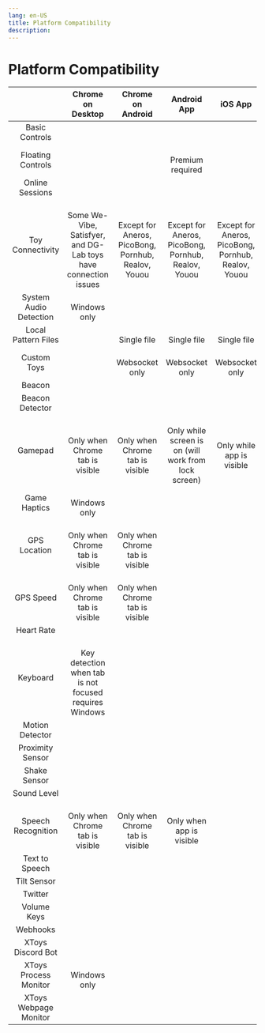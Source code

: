 ```yaml
---
lang: en-US
title: Platform Compatibility
description: 
---
```

# Platform Compatibility

|                        | Chrome on Desktop                                                                                             | Chrome on Android                                                                                | Android App                                                                                       | iOS App                                                                                          |
|:----------------------:|:-------------------------------------------------------------------------------------------------------------:|:------------------------------------------------------------------------------------------------:|:-------------------------------------------------------------------------------------------------:|:------------------------------------------------------------------------------------------------:|
| Basic Controls         | <Badge text="Yes" vertical="middle" />                                                                        | <Badge text="Yes" vertical="middle" />                                                           | <Badge text="Yes" vertical="middle" />                                                            | <Badge text="Yes" vertical="middle" />                                                           |
| Floating Controls      | <Badge text="No" vertical="middle" type="danger" />                                                           | <Badge text="No" vertical="middle" type="danger" />                                              | <Badge text="Yes" vertical="middle" /><br /> Premium required                                     | <Badge text="No" vertical="middle" type="danger" />                                              |
| Online Sessions        | <Badge text="Yes" vertical="middle" />                                                                        | <Badge text="Yes" vertical="middle" />                                                           | <Badge text="Yes" vertical="middle" />                                                            | <Badge text="Yes" vertical="middle" />                                                           |
| Toy Connectivity       | <Badge text="Yes" vertical="middle" /><br /> Some We-Vibe, Satisfyer, and DG-Lab toys have connection issues  | <Badge text="Yes" vertical="middle" /><br /> Except for Aneros, PicoBong, Pornhub, Realov, Youou | <Badge text="Yes" vertical="middle" /><br /> Except for Aneros, PicoBong, Pornhub, Realov, Youou  | <Badge text="Yes" vertical="middle" /><br /> Except for Aneros, PicoBong, Pornhub, Realov, Youou |
| System Audio Detection | <Badge text="Yes" vertical="middle" /><br /> Windows only                                                     | <Badge text="No" vertical="middle" type="danger" />                                              | <Badge text="Yes" vertical="middle" />                                                            | <Badge text="No" vertical="middle" type="danger" />                                              |
| Local Pattern Files    | <Badge text="Yes" vertical="middle" />                                                                        | <Badge text="Yes" vertical="middle" /><br /> Single file                                         | <Badge text="Yes" vertical="middle" /><br /> Single file                                          | <Badge text="Yes" vertical="middle" /><br /> Single file                                         |
| Custom Toys            | <Badge text="Yes" vertical="middle" />                                                                        | <Badge text="Yes" vertical="middle" /><br /> Websocket only                                      | <Badge text="Yes" vertical="middle" /><br /> Websocket only                                       | <Badge text="Yes" vertical="middle" /><br /> Websocket only                                      |
| Beacon                 | <Badge text="No" vertical="middle" type="danger" />                                                           | <Badge text="No" vertical="middle" type="danger" />                                              | <Badge text="Yes" vertical="middle" />                                                            | <Badge text="No" vertical="middle" type="danger" />                                              |
| Beacon Detector        | <Badge text="No" vertical="middle" type="danger" />                                                           | <Badge text="No" vertical="middle" type="danger" />                                              | <Badge text="Yes" vertical="middle" />                                                            | <Badge text="No" vertical="middle" type="danger" />                                              |
| Gamepad                | <Badge text="Yes" vertical="middle" /><br /> Only when Chrome tab is visible                                  | <Badge text="Yes" vertical="middle" /><br /> Only when Chrome tab is visible                     | <Badge text="Yes" vertical="middle" /><br /> Only while screen is on (will work from lock screen) | <Badge text="Yes" vertical="middle" /><br /> Only while app is visible                           |
| Game Haptics           | <Badge text="Yes" vertical="middle" /><br /> Windows only                                                     | <Badge text="No" vertical="middle" type="danger" />                                              | <Badge text="No" vertical="middle" type="danger" />                                               | <Badge text="No" vertical="middle" type="danger" />                                              |
| GPS Location           | <Badge text="Yes" vertical="middle" /><br /> Only when Chrome tab is visible                                  | <Badge text="Yes" vertical="middle" /><br /> Only when Chrome tab is visible                     | <Badge text="Yes" vertical="middle" />                                                            | <Badge text="Yes" vertical="middle" />                                                           |
| GPS Speed              | <Badge text="Yes" vertical="middle" /><br /> Only when Chrome tab is visible                                  | <Badge text="Yes" vertical="middle" /><br /> Only when Chrome tab is visible                     | <Badge text="Yes" vertical="middle" />                                                            | <Badge text="Yes" vertical="middle" />                                                           |
| Heart Rate             | <Badge text="Yes" vertical="middle" />                                                                        | <Badge text="Yes" vertical="middle" />                                                           | <Badge text="Yes" vertical="middle" />                                                            | <Badge text="Yes" vertical="middle" />                                                           |
| Keyboard               | <Badge text="Yes" vertical="middle" /><br /> Key detection when tab is not focused requires Windows           | <Badge text="No" vertical="middle" type="danger" />                                              | <Badge text="No" vertical="middle" type="danger" />                                               | <Badge text="No" vertical="middle" type="danger" />                                              |
| Motion Detector        | <Badge text="Yes" vertical="middle" />                                                                        | <Badge text="Yes" vertical="middle" />                                                           | <Badge text="No" vertical="middle" type="danger" />                                               | <Badge text="No" vertical="middle" type="danger" />                                              |
| Proximity Sensor       | <Badge text="No" vertical="middle" type="danger" />                                                           | <Badge text="No" vertical="middle" type="danger" />                                              | <Badge text="Yes" vertical="middle" />                                                            | <Badge text="No" vertical="middle" type="danger" />                                              |
| Shake Sensor           | <Badge text="No" vertical="middle" type="danger" />                                                           | <Badge text="Yes" vertical="middle" />                                                           | <Badge text="Yes" vertical="middle" />                                                            | <Badge text="Yes" vertical="middle" />                                                           |
| Sound Level            | <Badge text="Yes" vertical="middle" />                                                                        | <Badge text="Yes" vertical="middle" />                                                           | <Badge text="Yes" vertical="middle" />                                                            | <Badge text="Yes" vertical="middle" />                                                           |
| Speech Recognition     | <Badge text="Yes" vertical="middle" /><br /> Only when Chrome tab is visible                                  | <Badge text="Yes" vertical="middle" /><br /> Only when Chrome tab is visible                     | <Badge text="Yes" vertical="middle" /><br /> Only when app is visible                             | <Badge text="No" vertical="middle" type="danger" />                                              |
| Text to Speech         | <Badge text="Yes" vertical="middle" />                                                                        | <Badge text="Yes" vertical="middle" />                                                           | <Badge text="Yes" vertical="middle" />                                                            | <Badge text="No" vertical="middle" type="danger" />                                              |
| Tilt Sensor            | <Badge text="No" vertical="middle" type="danger" />                                                           | <Badge text="Yes" vertical="middle" />                                                           | <Badge text="Yes" vertical="middle" />                                                            | <Badge text="Yes" vertical="middle" />                                                           |
| Twitter                | <Badge text="Yes" vertical="middle" />                                                                        | <Badge text="Yes" vertical="middle" />                                                           | <Badge text="Yes" vertical="middle" />                                                            | <Badge text="Yes" vertical="middle" />                                                           |
| Volume Keys            | <Badge text="No" vertical="middle" type="danger" />                                                           | <Badge text="No" vertical="middle" type="danger" />                                              | <Badge text="Yes" vertical="middle" />                                                            | <Badge text="Yes" vertical="middle" />                                                           |
| Webhooks               | <Badge text="Yes" vertical="middle" />                                                                        | <Badge text="Yes" vertical="middle" />                                                           | <Badge text="Yes" vertical="middle" />                                                            | <Badge text="Yes" vertical="middle" />                                                           |
| XToys Discord Bot      | <Badge text="Yes" vertical="middle" />                                                                        | <Badge text="Yes" vertical="middle" />                                                           | <Badge text="Yes" vertical="middle" />                                                            | <Badge text="Yes" vertical="middle" />                                                           |
| XToys Process Monitor  | <Badge text="Yes" vertical="middle" /><br /> Windows only                                                     | <Badge text="No" vertical="middle" type="danger" />                                              | <Badge text="No" vertical="middle" type="danger" />                                               | <Badge text="No" vertical="middle" type="danger" />                                              |
| XToys Webpage Monitor  | <Badge text="Yes" vertical="middle" />                                                                        | <Badge text="No" vertical="middle" type="danger" />                                              | <Badge text="No" vertical="middle" type="danger" />                                               | <Badge text="No" vertical="middle" type="danger" />                                              |
